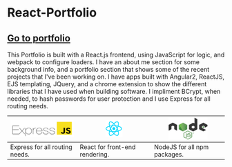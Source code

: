 # React-Portfolio
## [Go to portfolio](https://ron-dunphy-portfolio.herokuapp.com/)

This Portfolio is built with a React.js frontend, using JavaScript for logic, and webpack to configure loaders.  I have an about me section for some background info, and a portfolio section that shows some of the recent projects that I've been working on.  I have apps built with Angular2, ReactJS, EJS templating, JQuery, and a chrome extension to show the different libraries that I have used when building software. 
I impliment BCrypt, when needed, to hash passwords for user protection and I use Express for all routing needs.

<img src="images/Express-icon.png" width="150" height="40" /> | <img src="images/react.png" width="40" height="40" /> | <img src="images/node.png" width="90" height="50" />
------------ | ------------- | ------------ 
Express for all routing needs. | React for front-end rendering. | NodeJS for all npm packages.
